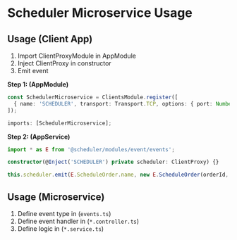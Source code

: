 # Scheduler Microservice Usage

## Usage (Client App)

1. Import ClientProxyModule in AppModule
2. Inject ClientProxy in constructor
3. Emit event

**Step 1: (AppModule)**

```ts
const SchedulerMicroservice = ClientsModule.register([
  { name: 'SCHEDULER', transport: Transport.TCP, options: { port: Number(process.env.SCHEDULER_PORT) } }
]);

imports: [SchedulerMicroservice];
```

**Step 2: (AppService)**

```ts
import * as E from '@scheduler/modules/event/events';

constructor(@Inject('SCHEDULER') private scheduler: ClientProxy) {}

this.scheduler.emit(E.ScheduleOrder.name, new E.ScheduleOrder(orderId, deliveryAt));

```

## Usage (Microservice)

1. Define event type in (`events.ts`)
2. Define event handler in (`*.controller.ts`)
3. Define logic in (`*.service.ts`)
